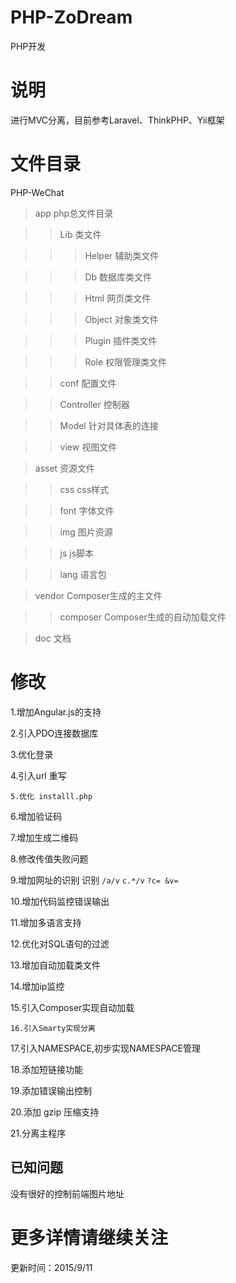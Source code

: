 # PHP-ZoDream
PHP开发

# 说明

进行MVC分离，目前参考Laravel、ThinkPHP、Yii框架

# 文件目录

PHP-WeChat

>app    		php总文件目录

>>Lib			类文件

>>>Helper		辅助类文件

>>>Db			数据库类文件

>>>Html			网页类文件

>>>Object		对象类文件

>>>Plugin		插件类文件

>>>Role			权限管理类文件

>>conf			配置文件

>>Controller	控制器

>>Model			针对具体表的连接

>>view			视图文件

>asset			资源文件

>>css			css样式

>>font			字体文件

>>img			图片资源

>>js			js脚本

>>lang			语言包

>vendor			Composer生成的主文件

>>composer		Composer生成的自动加载文件

>doc			文档


# 修改

1.增加Angular.js的支持

2.引入PDO连接数据库

3.优化登录

4.引入url 重写

`5.优化 installl.php`

6.增加验证码

7.增加生成二维码

8.修改传值失败问题

9.增加网址的识别            识别 `/a/v` `c.*/v` `?c= &v= `

10.增加代码监控错误输出

11.增加多语言支持

12.优化对SQL语句的过滤

13.增加自动加载类文件

14.增加ip监控

15.引入Composer实现自动加载

`16.引入Smarty实现分离`

17.引入NAMESPACE,初步实现NAMESPACE管理

18.添加短链接功能

19.添加错误输出控制

20.添加 gzip 压缩支持

21.分离主程序

已知问题
-------

没有很好的控制前端图片地址


# 更多详情请继续关注

更新时间：2015/9/11


